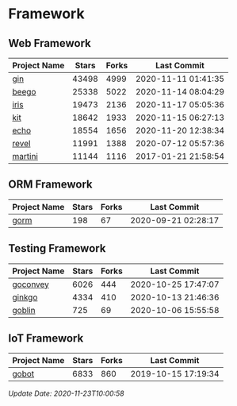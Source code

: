 # Framework

## Web Framework
| Project Name | Stars | Forks | Last Commit |
| ------------ | ----- | ----- | ----------- |
| [gin](https://github.com/gin-gonic/gin) | 43498 | 4999 | 2020-11-11 01:41:35 |
| [beego](https://github.com/astaxie/beego) | 25338 | 5022 | 2020-11-14 08:04:29 |
| [iris](https://github.com/kataras/iris) | 19473 | 2136 | 2020-11-17 05:05:36 |
| [kit](https://github.com/go-kit/kit) | 18642 | 1933 | 2020-11-15 06:27:13 |
| [echo](https://github.com/labstack/echo) | 18554 | 1656 | 2020-11-20 12:38:34 |
| [revel](https://github.com/revel/revel) | 11991 | 1388 | 2020-07-12 05:57:36 |
| [martini](https://github.com/go-martini/martini) | 11144 | 1116 | 2017-01-21 21:58:54 |

## ORM Framework
| Project Name | Stars | Forks | Last Commit |
| ------------ | ----- | ----- | ----------- |
| [gorm](https://github.com/jinzhu/gorm) | 198 | 67 | 2020-09-21 02:28:17 |

## Testing Framework
| Project Name | Stars | Forks | Last Commit |
| ------------ | ----- | ----- | ----------- |
| [goconvey](https://github.com/smartystreets/goconvey) | 6026 | 444 | 2020-10-25 17:47:07 |
| [ginkgo](https://github.com/onsi/ginkgo) | 4334 | 410 | 2020-10-13 21:46:36 |
| [goblin](https://github.com/franela/goblin) | 725 | 69 | 2020-10-06 15:55:58 |

## IoT Framework
| Project Name | Stars | Forks | Last Commit |
| ------------ | ----- | ----- | ----------- |
| [gobot](https://github.com/hybridgroup/gobot) | 6833 | 860 | 2019-10-15 17:19:34 |

*Update Date: 2020-11-23T10:00:58*